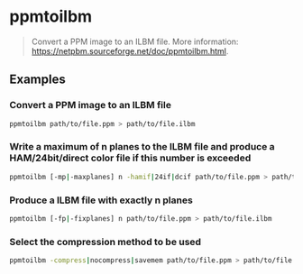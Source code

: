 # ppmtoilbm

> Convert a PPM image to an ILBM file. More information: <https://netpbm.sourceforge.net/doc/ppmtoilbm.html>.

## Examples

### Convert a PPM image to an ILBM file

```bash
ppmtoilbm path/to/file.ppm > path/to/file.ilbm
```

### Write a maximum of n planes to the ILBM file and produce a HAM/24bit/direct color file if this number is exceeded

```bash
ppmtoilbm [-mp|-maxplanes] n -hamif|24if|dcif path/to/file.ppm > path/to/file.ilbm
```

### Produce a ILBM file with exactly n planes

```bash
ppmtoilbm [-fp|-fixplanes] n path/to/file.ppm > path/to/file.ilbm
```

### Select the compression method to be used

```bash
ppmtoilbm -compress|nocompress|savemem path/to/file.ppm > path/to/file.ilbm
```
